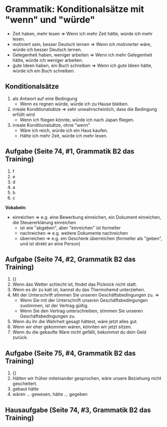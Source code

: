 # Grammatik: Konditionalsätze mit "wenn" und "würde"

- Zeit haben, mehr lesen => Wenn ich mehr Zeit hätte, würde ich mehr lesen.
- motiviert sein, besser Deutsch lernen => Wenn ich motivierter wäre, würde ich besser Deutsch lernen.
- Gelegenheit haben, weniger arbeiten => Wenn ich mehr Gelegenheit hätte, würde ich weniger arbeiten.
- gute Ideen haben, ein Buch schreiben => Wenn ich gute Ideen hätte, würde ich ein Buch schreiben.

## Konditionalsätze

1. als Antwort auf eine Bedingung
    - Wenn es regnen würde, würde ich zu Hause bleiben.
2. irreale Konditionalsätze => sehr unwahrscheinlich, dass die Bedingung erfüllt wird
    - Wenn ich fliegen könnte, würde ich nach Japan fliegen.
3. irreale Konditionalsätze, ohne "wenn"
    - Wäre ich reich, würde ich ein Haus kaufen.
    - Hätte ich mehr Zeit, würde ich mehr lesen.

## Aufgabe (Seite 74, #1, Grammatik B2 das Training)

1. f
2. e
3. d
4. a
5. b
6. c

**Vokabeln**:

- einreichen => e.g. eine Bewerbung einreichen, ein Dokument einreichen, die Steuererklärung einreichen
    + ist wie "abgeben", aber "einreichen" ist formeller
    + nachreichen => e.g. weitere Dokumente nachreichen
    + überreichen => e.g. ein Geschenk überreichen (formeller als "geben", und ist direkt an eine Person)

## Aufgabe (Seite 74, #2, Grammatik B2 das Training)

1. {}
2. Wenn das Wetter schlecht ist, findet das Picknick nicht statt.
3. Wenn es dir zu kalt ist, kannst du das Thermohemd unterziehen.
4. Mit der Unterschrift stimmen Sie unseren Geschäftsbedingungen zu. =>
    - Wenn Sie mit der Unterschrift unseren Geschäftsbedingungen zustimmen, ist der Vertrag gültig.
    - Wenn Sie den Vertrag unterschreiben, stimmen Sie unseren Geschäftsbedingungen zu.
5. Wenn du ihr die Wahrheit gesagt hättest, wäre jetzt alles gut.
6. Wenn wir eher gekommen wären, könnten wir jetzt sitzen.
7. Wenn du die gekaufte Ware nicht gefällt, bekommst du dein Geld zurück.

## Aufgabe (Seite 75, #4, Grammatik B2 das Training)

1. {}
2. Hätten wir früher miteinander gesprochen, wäre unsere Beziehung nicht gescheitert.
3. gebaut hätte
4. wären ... gewesen, hätte ... gegeben

## Hausaufgabe (Seite 74, #3, Grammatik B2 das Training)